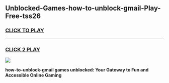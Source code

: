 
## Unblocked-Games-how-to-unblock-gmail-Play-Free-tss26
<h3>
<a href="https://premium76.site?title=how-to-unblock-gmail&ref=21A">CLICK TO PLAY</a></h3>
<hr>

<h3>
<a href="https://premium76.site?title=how-to-unblock-gmail&ref=21A">CLICK 2 PLAY</a>
  
</h3>

<a href="https://premium76.site?title=how-to-unblock-gmail&ref=21A"><img src="https://clearcache.store/games.png"></a>


**how-to-unblock-gmail games unblocked: Your Gateway to Fun and Accessible Online Gaming**
